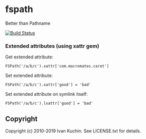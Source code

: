 # fspath

Better than Pathname

[![Build Status](https://travis-ci.org/toy/fspath-xattr.png?branch=master)](https://travis-ci.org/toy/fspath-xattr)

### Extended attributes (using xattr gem)

Get extended attribute:

    FSPath('/a/b/c').xattr['com.macromates.caret']

Set extended attribute:

    FSPath('/a/b/c').xattr['good'] = 'bad'

Set extended attribute on symlink itself:

    FSPath('/a/b/c').lxattr['good'] = 'bad'

## Copyright

Copyright (c) 2010-2019 Ivan Kuchin. See LICENSE.txt for details.
